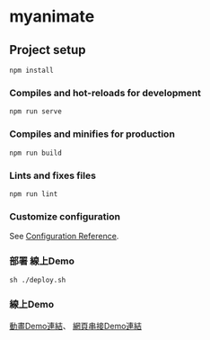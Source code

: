 # myanimate

## Project setup
```
npm install
```

### Compiles and hot-reloads for development
```
npm run serve
```

### Compiles and minifies for production
```
npm run build
```

### Lints and fixes files
```
npm run lint
```

### Customize configuration
See [Configuration Reference](https://cli.vuejs.org/config/).

### 部署 線上Demo
```
sh ./deploy.sh
```

### 線上Demo
[動畫Demo連結](https://arx827.github.io/vue_animate_movie/)、
[網頁串接Demo連結](https://arx827.github.io/marketing_platform/)
